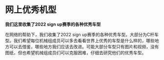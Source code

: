 # 网上优秀机型
**我们这里收集了2022 sign up赛季的各种优秀车型**

在网络的帮助下，我们收集了2022 sign up赛季的各种优秀车型。大部分为C杆车型。我们希望每位机械组成员可以多去看看世界上优秀的车型是什么样的，哪些地方可以去借鉴，哪些地方我们应该去改进。可能大部分车型只有图片和视频，没有图纸，但也希望机械组成员们可以克服困难，仔细去研究他们的优秀车型。
